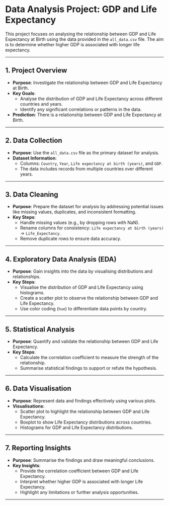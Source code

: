 # Data Analysis Project: GDP and Life Expectancy

This project focuses on analysing the relationship between GDP and Life Expectancy at Birth using the data provided in the `all_data.csv` file. The aim is to determine whether higher GDP is associated with longer life expectancy.

---

## **1. Project Overview**
- **Purpose**: Investigate the relationship between GDP and Life Expectancy at Birth.
- **Key Goals**:
  - Analyse the distribution of GDP and Life Expectancy across different countries and years.
  - Identify any significant correlations or patterns in the data.
- **Prediction**: There is a relationship between GDP and Life Expectancy at Birth.

---

## **2. Data Collection**
- **Purpose**: Use the `all_data.csv` file as the primary dataset for analysis.
- **Dataset Information**:
  - Columns: `Country`, `Year`, `Life expectancy at birth (years)`, and `GDP`.
  - The data includes records from multiple countries over different years.

---

## **3. Data Cleaning**
- **Purpose**: Prepare the dataset for analysis by addressing potential issues like missing values, duplicates, and inconsistent formatting.
- **Key Steps**:
  - Handle missing values (e.g., by dropping rows with NaN).
  - Rename columns for consistency: `Life expectancy at birth (years)` → `Life_Expectancy`.
  - Remove duplicate rows to ensure data accuracy.

---

## **4. Exploratory Data Analysis (EDA)**
- **Purpose**: Gain insights into the data by visualising distributions and relationships.
- **Key Steps**:
  - Visualise the distribution of GDP and Life Expectancy using histograms.
  - Create a scatter plot to observe the relationship between GDP and Life Expectancy.
  - Use color coding (`hue`) to differentiate data points by country.

---

## **5. Statistical Analysis**
- **Purpose**: Quantify and validate the relationship between GDP and Life Expectancy.
- **Key Steps**:
  - Calculate the correlation coefficient to measure the strength of the relationship.
  - Summarise statistical findings to support or refute the hypothesis.

---

## **6. Data Visualisation**
- **Purpose**: Represent data and findings effectively using various plots.
- **Visualisations**:
  - Scatter plot to highlight the relationship between GDP and Life Expectancy.
  - Boxplot to show Life Expectancy distributions across countries.
  - Histograms for GDP and Life Expectancy distributions.

---

## **7. Reporting Insights**
- **Purpose**: Summarise the findings and draw meaningful conclusions.
- **Key Insights**:
  - Provide the correlation coefficient between GDP and Life Expectancy.
  - Interpret whether higher GDP is associated with longer Life Expectancy.
  - Highlight any limitations or further analysis opportunities.

---
